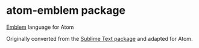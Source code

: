 # atom-emblem package

[Emblem](http://emblemjs.com/) language for Atom

Originally converted from the [Sublime Text package](https://github.com/johanobergman/sublime-emblem-syntax) and adapted for Atom.
